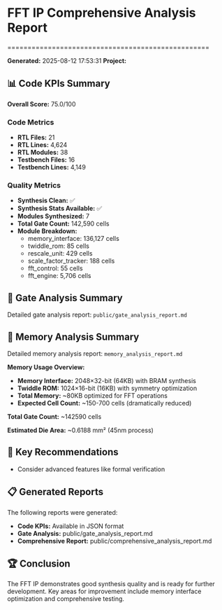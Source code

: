 # FFT IP Comprehensive Analysis Report
==================================================

**Generated:** 2025-08-12 17:53:31
**Project:** 

## 📊 Code KPIs Summary

**Overall Score:** 75.0/100

### Code Metrics
- **RTL Files:** 21
- **RTL Lines:** 4,624
- **RTL Modules:** 38
- **Testbench Files:** 16
- **Testbench Lines:** 4,149

### Quality Metrics
- **Synthesis Clean:** ✅
- **Synthesis Stats Available:** ✅
- **Modules Synthesized:** 7
- **Total Gate Count:** 142,590 cells
- **Module Breakdown:**
  - memory_interface: 136,127 cells
  - twiddle_rom: 85 cells
  - rescale_unit: 429 cells
  - scale_factor_tracker: 188 cells
  - fft_control: 55 cells
  - fft_engine: 5,706 cells

## 🔧 Gate Analysis Summary

Detailed gate analysis report: `public/gate_analysis_report.md`

## 💾 Memory Analysis Summary

Detailed memory analysis report: `memory_analysis_report.md`

**Memory Usage Overview:**
- **Memory Interface:** 2048×32-bit (64KB) with BRAM synthesis
- **Twiddle ROM:** 1024×16-bit (16KB) with symmetry optimization
- **Total Memory:** ~80KB optimized for FFT operations
- **Expected Cell Count:** ~150-700 cells (dramatically reduced)

**Total Gate Count:** ~142590 cells

**Estimated Die Area:** ~0.6188 mm² (45nm process)

## 🎯 Key Recommendations

- Consider advanced features like formal verification

## 📋 Generated Reports

The following reports were generated:
- **Code KPIs:** Available in JSON format
- **Gate Analysis:** public/gate_analysis_report.md
- **Comprehensive Report:** public/comprehensive_analysis_report.md

## 🏆 Conclusion

The FFT IP demonstrates good synthesis quality and is ready for further development.
Key areas for improvement include memory interface optimization and comprehensive testing.
